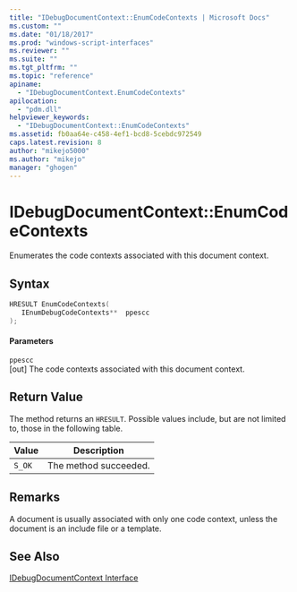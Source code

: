 ```yaml
---
title: "IDebugDocumentContext::EnumCodeContexts | Microsoft Docs"
ms.custom: ""
ms.date: "01/18/2017"
ms.prod: "windows-script-interfaces"
ms.reviewer: ""
ms.suite: ""
ms.tgt_pltfrm: ""
ms.topic: "reference"
apiname: 
  - "IDebugDocumentContext.EnumCodeContexts"
apilocation: 
  - "pdm.dll"
helpviewer_keywords: 
  - "IDebugDocumentContext::EnumCodeContexts"
ms.assetid: fb0aa64e-c458-4ef1-bcd8-5cebdc972549
caps.latest.revision: 8
author: "mikejo5000"
ms.author: "mikejo"
manager: "ghogen"
---
```

# IDebugDocumentContext::EnumCodeContexts
Enumerates the code contexts associated with this document context.  
  
## Syntax  
  
```cpp
HRESULT EnumCodeContexts(  
   IEnumDebugCodeContexts**  ppescc  
);  
```  
  
#### Parameters  
 `ppescc`  
 [out] The code contexts associated with this document context.  
  
## Return Value  
 The method returns an `HRESULT`. Possible values include, but are not limited to, those in the following table.  
  
|Value|Description|  
|-----------|-----------------|  
|`S_OK`|The method succeeded.|  
  
## Remarks  
 A document is usually associated with only one code context, unless the document is an include file or a template.  
  
## See Also  
 [IDebugDocumentContext Interface](../../winscript/reference/idebugdocumentcontext-interface.md)